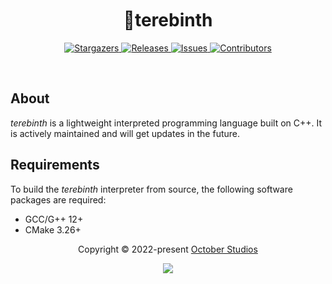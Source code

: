 <h1 align="center">
  <img
    src="https://raw.githubusercontent.com/catppuccin/catppuccin/main/assets/misc/transparent.png"
    height="30"
    width="0px"
  />
  🌳terebinth
  <img
    src="https://raw.githubusercontent.com/catppuccin/catppuccin/main/assets/misc/transparent.png"
    height="30"
    width="0px"
  />
</h1>

<p align="center">
  <a href="https://github.com/October-Studios/terebinth/stargazers">
    <img
      alt="Stargazers"
      src="https://img.shields.io/github/stars/October-Studios/terebinth?style=for-the-badge&logo=starship&color=c678dd&logoColor=d9e0ee&labelColor=282a36"
    />
  </a>
  <a href="https://github.com/October-Studios/terebinth/releases/latest">
    <img
      alt="Releases"
      src="https://img.shields.io/github/release/October-Studios/terebinth.svg?style=for-the-badge&include_prereleases&logo=github&color=F2CDCD&logoColor=d9e0ee&labelColor=282a36"
    />
  </a>
  <a href="https://github.com/October-Studios/terebinth/issues">
    <img
      alt="Issues"
      src="https://img.shields.io/github/issues/October-Studios/terebinth?style=for-the-badge&logo=gitbook&color=f0c062&logoColor=d9e0ee&labelColor=282a36"
    />
  </a>
  <a href="https://github.com/October-Studios/terebinth/contributors">
    <img
      alt="Contributors"
      src="https://img.shields.io/github/contributors/October-Studios/terebinth?style=for-the-badge&logo=opensourceinitiative&color=abcf84&logoColor=d9e0ee&labelColor=282a36"
    />
  </a>
</p>

&nbsp;

## About

*terebinth* is a lightweight interpreted programming language built on C++. It is actively maintained and will get updates in the future.

## Requirements

To build the *terebinth* interpreter from source, the following software packages are required:
- GCC/G++ 12+
- CMake 3.26+

<p align="center">
  Copyright &copy; 2022-present
  <a href="https://github.com/October-Studios" target="_blank">October Studios</a>
</p>
<p align="center">
  <a href="https://github.com/October-Studios/terebinth/blob/main/LICENSE"
    ><img
      src="https://img.shields.io/static/v1.svg?style=for-the-badge&label=License&message=MIT&logoColor=d9e0ee&colorA=282a36&colorB=c678dd"
  /></a>
</p>
